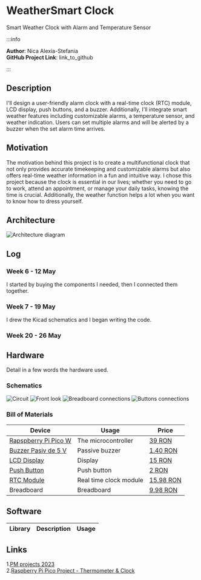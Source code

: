 # WeatherSmart Clock
Smart Weather Clock with Alarm and Temperature Sensor

:::info 

**Author**: Nica Alexia-Stefania \
**GitHub Project Link**: link_to_github

:::

## Description

I'll design a user-friendly alarm clock with a real-time clock (RTC) module, LCD display, push buttons, and a buzzer. Additionally, I'll integrate smart weather features including customizable alarms, a temperature sensor, and weather indication. Users can set multiple alarms and will be alerted by a buzzer when the set alarm time arrives.

## Motivation

The motivation behind this project is to create a multifunctional clock that not only provides accurate timekeeping and customizable alarms but also offers real-time weather information in a fun and intuitive way. I chose this project because the clock is essential in our lives; whether you need to go to work, attend an appointment, or manage your daily tasks, knowing the time is crucial. Additionally, the weather function helps a lot when you want to know how to dress yourself.

## Architecture 
![Architecture diagram](./architecture.png)

## Log

<!-- write every week your progress here -->

### Week 6 - 12 May
I started by buying the components I needed, then I connected them together.

### Week 7 - 19 May
I drew the Kicad schematics and I began writing the code.

### Week 20 - 26 May

## Hardware

Detail in a few words the hardware used.

### Schematics
![Circuit](./1.jpg)
![Front look](./2.jpg)
![Breadboard connections](./3.jpg)
![Buttons connections](./4.jpg)


### Bill of Materials

<!-- Fill out this table with all the hardware components that you might need.

The format is 
```
| [Device](link://to/device) | This is used ... | [price](link://to/store) |

```

-->

| Device | Usage | Price |
|--------|--------|-------|
| [Rapspberry Pi Pico W](https://www.raspberrypi.com/documentation/microcontrollers/raspberry-pi-pico.html) | The microcontroller | [39 RON](https://www.optimusdigital.ro/ro/placi-raspberry-pi/12395-raspberry-pi-pico-wh.html?search_query=raspberry+pi+pico+wh&results=24) |
| [Buzzer Pasiv de 5 V](https://components101.com/misc/buzzer-pinout-working-datasheet) |Passive buzzer | [1.40 RON](https://www.optimusdigital.ro/ro/audio-buzzere/634-buzzer-pasiv-de-5-v.html?search_query=buzzer+pasiv&results=15)|
| [LCD Display](https://circuitdigest.com/article/16x2-lcd-display-module-pinout-datasheet)|Display|[15 RON](https://www.optimusdigital.ro/ro/optoelectronice-lcd-uri/62-lcd-1602-cu-interfata-i2c-si-backlight-galben-verde.html?search_query=lcd+1602+i2c&results=4)|
| [Push Button](https://components101.com/switches/push-button)|Push button|[2 RON](https://www.optimusdigital.ro/ro/butoane-i-comutatoare/1114-buton-cu-capac-rotund-rou.html?search_query=buton&results=222)|
| [RTC Module](https://www.analog.com/media/en/technical-documentation/data-sheets/DS3231.pdf)|Real time clock module|[15.98 RON](https://www.optimusdigital.ro/ro/altele/12402-modul-cu-ceas-in-timp-real-ds3231.html?search_query=ds3231&results=5)|
| Breadboard|Breadboard|[9.98 RON](https://www.optimusdigital.ro/ro/prototipare-breadboard-uri/8-breadboard-830-points.html?search_query=breadboard&results=145)|

## Software

| Library | Description | Usage |
|---------|-------------|-------|


## Links
1.[PM projects 2023](https://ocw.cs.pub.ro/courses/pm/prj2023) \
2.[Raspberry Pi Pico Project - Thermometer & Clock](https://www.youtube.com/watch?v=gBofy7MMdIY)
